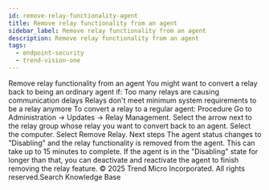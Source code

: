```yaml
---
id: remove-relay-functionality-agent
title: Remove relay functionality from an agent
sidebar_label: Remove relay functionality from an agent
description: Remove relay functionality from an agent
tags:
  - endpoint-security
  - trend-vision-one
---
```


 Remove relay functionality from an agent You might want to convert a relay back to being an ordinary agent if: Too many relays are causing communication delays Relays don't meet minimum system requirements to be a relay anymore To convert a relay to a regular agent: Procedure Go to Administration → Updates → Relay Management. Select the arrow next to the relay group whose relay you want to convert back to an agent. Select the computer. Select Remove Relay. Next steps The agent status changes to "Disabling" and the relay functionality is removed from the agent. This can take up to 15 minutes to complete. If the agent is in the "Disabling" state for longer than that, you can deactivate and reactivate the agent to finish removing the relay feature. © 2025 Trend Micro Incorporated. All rights reserved.Search Knowledge Base